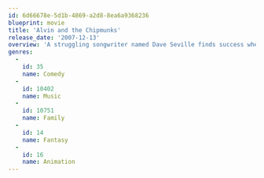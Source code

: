 ```yaml
---
id: 6d66678e-5d1b-4869-a2d8-8ea6a9368236
blueprint: movie
title: 'Alvin and the Chipmunks'
release_date: '2007-12-13'
overview: 'A struggling songwriter named Dave Seville finds success when he comes across a trio of singing chipmunks: mischievous leader Alvin, brainy Simon, and chubby, impressionable Theodore.'
genres:
  -
    id: 35
    name: Comedy
  -
    id: 10402
    name: Music
  -
    id: 10751
    name: Family
  -
    id: 14
    name: Fantasy
  -
    id: 16
    name: Animation
---
```

